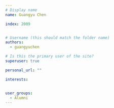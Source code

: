 ```yaml
---
# Display name
name: Guangyu Chen

index: 2009


# Username (this should match the folder name)
authors:
  - guangyuchen

# Is this the primary user of the site?
superuser: true

personal_url: ""

interests:


user_groups:
  - Alumni
---
```

